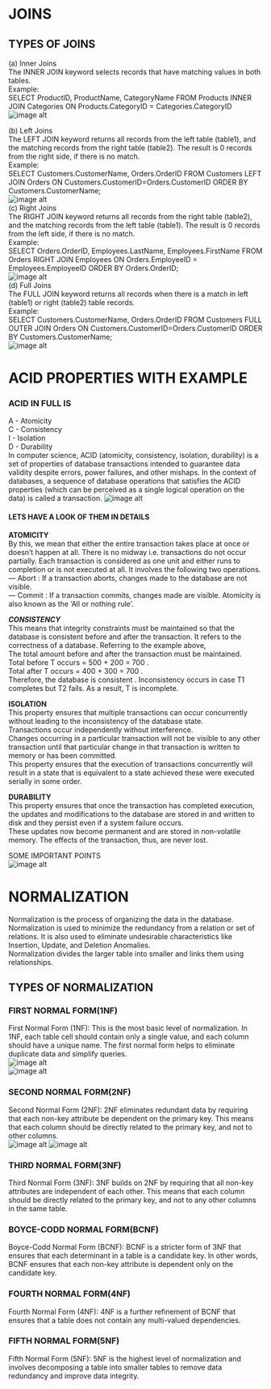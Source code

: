 # JOINS
## TYPES OF JOINS
(a) Inner Joins <br>
The INNER JOIN keyword selects records that have matching values in both tables.<br>
Example:<br>
SELECT ProductID, ProductName, CategoryName
FROM Products
INNER JOIN Categories ON Products.CategoryID = Categories.CategoryID<br>
![image alt](./Images/Innerjoin.jpg)<br>

(b) Left Joins<br>
The LEFT JOIN keyword returns all records from the left table (table1), and the matching records from the right table (table2). The result is 0 records from the right side, if there is no match.<br>
Example:<br>
SELECT Customers.CustomerName, Orders.OrderID
FROM Customers
LEFT JOIN Orders
ON Customers.CustomerID=Orders.CustomerID
ORDER BY Customers.CustomerName;<br>
![image alt](./Images/leftjoin.jpg)<br>
(c) Right Joins<br>
The RIGHT JOIN keyword returns all records from the right table (table2), and the matching records from the left table (table1). The result is 0 records from the left side, if there is no match.<br>
Example:<br>
SELECT Orders.OrderID, Employees.LastName, Employees.FirstName
FROM Orders
RIGHT JOIN Employees
ON Orders.EmployeeID = Employees.EmployeeID
ORDER BY Orders.OrderID;<br>
![image alt](./Images/rightjoin.jpg)<br>
(d) Full Joins<br>
The FULL JOIN keyword returns all records when there is a match in left (table1) or right (table2) table records.<br>
Example:<br>
SELECT Customers.CustomerName, Orders.OrderID
FROM Customers
FULL OUTER JOIN Orders ON Customers.CustomerID=Orders.CustomerID
ORDER BY Customers.CustomerName;<br>
![image alt](./Images/fulljoin.jpg)<br>

# ACID PROPERTIES WITH EXAMPLE 
### ACID  IN FULL IS<br>
A - Atomicity <br>
C - Consistency<br>
I - Isolation<br>
D - Durability<br>
In computer science, ACID (atomicity, consistency, isolation, durability) is a set of properties of database transactions intended to guarantee data validity despite errors, power failures, and other mishaps. In the context of databases, a sequence of database operations that satisfies the ACID properties (which can be perceived as a single logical operation on the data) is called a transaction.
![image alt](./Images/ACID%20PROPERTY.jpg)<BR>

#### LETS HAVE A LOOK OF THEM IN DETAILS

__ATOMICITY__  <br>
By this, we mean that either the entire transaction takes place at once or doesn’t happen at all. There is no midway i.e. transactions do not occur partially. Each transaction is considered as one unit and either runs to completion or is not executed at all. It involves the following two operations.<br>
— Abort : If a transaction aborts, changes made to the database are not visible.<br>
— Commit : If a transaction commits, changes made are visible.
Atomicity is also known as the ‘All or nothing rule’.<br>

___CONSISTENCY___  <br>
This means that integrity constraints must be maintained so that the database is consistent before and after the transaction. It refers to the correctness of a database. Referring to the example above,<br>
The total amount before and after the transaction must be maintained.<br>
Total before T occurs = 500 + 200 = 700 .<br>
Total after T occurs = 400 + 300 = 700 .<br>
Therefore, the database is consistent . Inconsistency occurs in case T1 completes but T2 fails. As a result, T is incomplete.<br>

__ISOLATION__ <br>
This property ensures that multiple transactions can occur concurrently without leading to the inconsistency of the database state.<br> Transactions occur independently without interference. <br> Changes occurring in a particular transaction will not be visible to any other transaction until that particular change in that transaction is written to memory or has been committed. <br>This property ensures that the execution of transactions concurrently will result in a state that is equivalent to a state achieved these were executed serially in some order.<br>

__DURABILITY__<br> 
This property ensures that once the transaction has completed execution, the updates and modifications to the database are stored in and written to disk and they persist even if a system failure occurs. <br>These updates now become permanent and are stored in non-volatile memory. The effects of the transaction, thus, are never lost.<BR>

SOME IMPORTANT POINTS<BR>
![image alt](./Images/acid.jpg)<BR>


# NORMALIZATION 
Normalization is the process of organizing the data in the database.<br>
Normalization is used to minimize the redundancy from a relation or set of relations. It is also used to eliminate undesirable characteristics like Insertion, Update, and Deletion Anomalies.<br>
Normalization divides the larger table into smaller and links them using relationships.<br>
## TYPES OF NORMALIZATION
### FIRST NORMAL FORM(1NF)
First Normal Form (1NF): This is the most basic level of normalization. In 1NF, each table cell should contain only a single value, and each column should have a unique name. The first normal form helps to eliminate duplicate data and simplify queries.<br>
![image alt](./Images/1nf01.jpg)<br>
![image alt](./Images/1nf02.jpg)<br>
### SECOND NORMAL FORM(2NF)
Second Normal Form (2NF): 2NF eliminates redundant data by requiring that each non-key attribute be dependent on the primary key. This means that each column should be directly related to the primary key, and not to other columns.<br>
![image alt](./Images/2nf.jpg)
![image alt](./Images/2nf02.jpg)
### THIRD NORMAL FORM(3NF)
Third Normal Form (3NF): 3NF builds on 2NF by requiring that all non-key attributes are independent of each other. This means that each column should be directly related to the primary key, and not to any other columns in the same table.<br>

### BOYCE-CODD NORMAL FORM(BCNF)
Boyce-Codd Normal Form (BCNF): BCNF is a stricter form of 3NF that ensures that each determinant in a table is a candidate key. In other words, BCNF ensures that each non-key attribute is dependent only on the candidate key.<br>
### FOURTH NORMAL FORM(4NF)
Fourth Normal Form (4NF): 4NF is a further refinement of BCNF that ensures that a table does not contain any multi-valued dependencies.<br>
### FIFTH NORMAL FORM(5NF)
Fifth Normal Form (5NF): 5NF is the highest level of normalization and involves decomposing a table into smaller tables to remove data redundancy and improve data integrity.<br>




